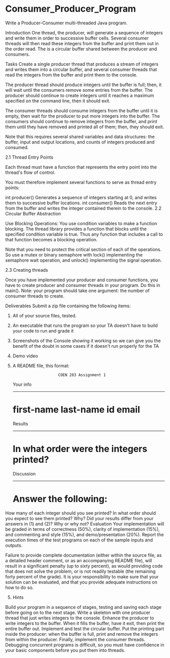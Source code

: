 # Consumer_Producer_Program
Write a Producer-Consumer multi-threaded Java program.

Introduction
One thread, the producer, will generate a sequence of integers and write them in order to successive buffer cells. Several consumer threads will then read these integers from the buffer and print them out in the order read. The is a circular buffer shared between the producer and consumers.

Tasks
Create a single producer thread that produces a stream of integers and writes them into a circular buffer, and several consumer threads that read the integers from the buffer and print them to the console.

The producer thread should produce integers until the buffer is full; then, it will wait until the consumers remove some entries from the buffer. The producer should continue to create integers until it reaches a maximum specified on the command line, then it should exit.

The consumer threads should consume integers from the buffer until it is empty, then wait for the producer to put more integers into the buffer. The consumers should continue to remove integers from the buffer, and print them until they have removed and printed all of them; then, they should exit.

Note that this requires several shared variables and data structures: the buffer, input and output locations, and counts of integers produced and consumed.

2.1 Thread Entry Points

Each thread must have a function that represents the entry point into the thread's flow of control.

You must therefore implement several functions to serve as thread entry points:

int producer() Generates a sequence of integers starting at 0, and writes them to successive buffer locations.
int consumer() Reads the next entry from the buffer and writes the integer contained therein to the console.
2.2 Circular Buffer Abstraction

Use Blocking Operations: You use condition variables to make a function blocking. The thread library provides a function that blocks until the specified condition variable is true. Thus any function that includes a call to that function becomes a blocking operation.

Note that you need to protect the critical section of each of the operations. So use a mutex or binary semaphore with lock() implementing the semaphore wait operation, and unlock() implementing the signal operation.

2.3 Creating threads

Once you have implemented your producer and consumer functions, you have to create producer and consumer threads in your program. Do this in main(). Note: your program should take one argument: the number of consumer threads to create.

Deliverables
Submit a zip file containing the following items:

  1. All of your source files, tested.
  2. An executable that runs the program so your TA doesn't have to build your code to run and grade it
  3. Screenshots of the Console showing it working so we can give you the benefit of the doubt in some cases if it doesn't run properly for the TA
  4. Demo video
  5. A README file, this format:

                             COEN 283 Assignment 1

      Your info

      -------

      # first-name last-name id email

 

      Results

      -------

      # In what order were the integers printed?

 

      Discussion

      ----------

      # Answer the following:

How many of each integer should you see printed?
In what order should you expect to see them printed? Why?
Did your results differ from your answers in (1) and (2)? Why or why not?
Evaluation
Your implementation will be graded in terms of correctness (50%), clarity of implementation (15%), and commenting and style (15%), and demo/presentation (20%).  Report the execution times of the test programs on each of the sample inputs and outputs.

Failure to provide complete documentation (either within the source file, as a detailed header comment, or as an accompanying README file), will result in a significant penalty (up to sixty percent), as would providing code that does not solve the problem, or is not readily testable (the remaining forty percent of the grade). It is your responsibility to make sure that your solution can be evaluated, and that you provide adequate instructions on how to do so. 

 5. Hints

Build your program in a sequence of stages, testing and saving each stage before going on to the next stage.
Write a skeleton with one producer thread that just writes integers to the console.
Enhance the producer to write integers to the buffer. When it fills the buffer, have it exit, then print the entire buffer out.
Implement and test the circular buffer.
Put the printing part inside the producer: when the buffer is full, print and remove the integers from within the producer.
Finally, implement the consumer threads.
Debugging concurrent programs is difficult, so you must have confidence in your basic components before you put them into threads.
